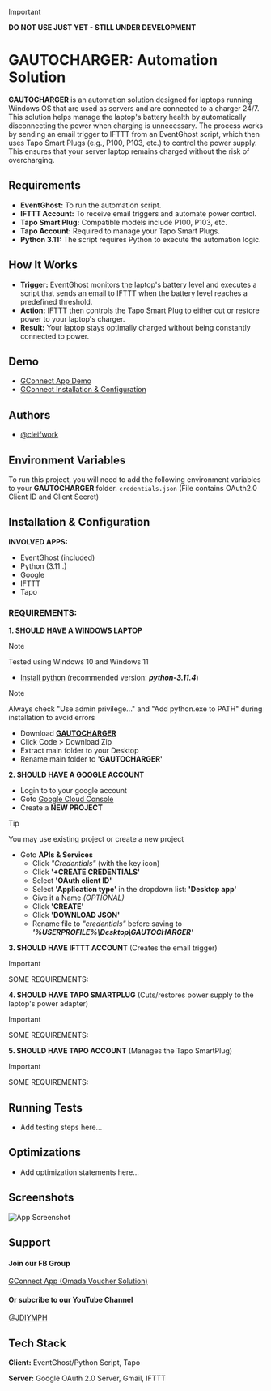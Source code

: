 
> [!IMPORTANT]
> **DO NOT USE JUST YET - STILL UNDER DEVELOPMENT** 


# GAUTOCHARGER: Automation Solution

**GAUTOCHARGER** is an automation solution designed for laptops running Windows OS that are used as servers and are connected to a charger 24/7. This solution helps manage the laptop's battery health by automatically disconnecting the power when charging is unnecessary. The process works by sending an email trigger to IFTTT from an EventGhost script, which then uses Tapo Smart Plugs (e.g., P100, P103, etc.) to control the power supply. This ensures that your server laptop remains charged without the risk of overcharging.

## **Requirements**
- **EventGhost:** To run the automation script.
- **IFTTT Account:** To receive email triggers and automate power control.
- **Tapo Smart Plug:** Compatible models include P100, P103, etc.
- **Tapo Account:** Required to manage your Tapo Smart Plugs.
- **Python 3.11:** The script requires Python to execute the automation logic.

## **How It Works**
- **Trigger:** EventGhost monitors the laptop's battery level and executes a script that sends an email to IFTTT when the battery level reaches a predefined threshold.
- **Action:** IFTTT then controls the Tapo Smart Plug to either cut or restore power to your laptop's charger.
- **Result:** Your laptop stays optimally charged without being constantly connected to power.

## Demo

-   [GConnect App Demo](https://www.youtube.com/)
-   [GConnect Installation & Configuration](https://www.youtube.com/)


## Authors

- [@cleifwork](https://www.github.com/cleifwork)
## Environment Variables

To run this project, you will need to add the following environment variables to your **GAUTOCHARGER** folder.
`credentials.json` (File contains OAuth2.0 Client ID and Client Secret)

## Installation & Configuration

**INVOLVED APPS:**
- EventGhost (included)
- Python (3.11..)
- Google 
- IFTTT 
- Tapo 


### REQUIREMENTS:

**1. SHOULD HAVE A WINDOWS LAPTOP** 
> [!NOTE] 
> Tested using Windows 10 and Windows 11

- [Install python](https://www.python.org/downloads/) (recommended version: _**python-3.11.4**_)
> [!NOTE] 
> Always check "Use admin privilege..." and "Add python.exe to PATH" during installation to avoid errors
  	
-   Download **[GAUTOCHARGER](https://github.com/cleifwork/GAUTOCHARGER)**
-   Click Code > Download Zip
-   Extract main folder to your Desktop
-   Rename main folder to **'GAUTOCHARGER'**

**2. SHOULD HAVE A GOOGLE ACCOUNT**
-   Login to to your google account
-   Goto [Google Cloud Console](https://console.cloud.google.com/)
-   Create a **NEW PROJECT** 
> [!TIP]
> You may use existing project or create a new project
-   Goto **APIs & Services**
    -   Click _"Credentials"_ (with the key icon)
    -   Click **'+CREATE CREDENTIALS'**
	-   Select **'OAuth client ID'**
    -   Select **'Application type'** in the dropdown list: **'Desktop app'**
	-   Give it a Name _(OPTIONAL)_
	-   Click **'CREATE'**
	-   Click **'DOWNLOAD JSON'**
	-   Rename file to _"credentials"_ before saving to _**'%USERPROFILE%\Desktop\GAUTOCHARGER'**_  
   
**3. SHOULD HAVE IFTTT ACCOUNT** (Creates the email trigger)
> [!IMPORTANT]
> SOME REQUIREMENTS: 

**4. SHOULD HAVE TAPO SMARTPLUG** (Cuts/restores power supply to the laptop's power adapter)
> [!IMPORTANT]
> SOME REQUIREMENTS: 

**5. SHOULD HAVE TAPO ACCOUNT** (Manages the Tapo SmartPlug)
> [!IMPORTANT]
> SOME REQUIREMENTS: 

## Running Tests
-   Add testing steps here...

## Optimizations
- Add optimization statements here...

## Screenshots
![App Screenshot](https://drive.google.com/uc?export=view&id=18M-28ac02I2GbAQpDuyhXgcNlsGsb8vU)

## Support

#### Join our FB Group
[GConnect App (Omada Voucher Solution)](https://www.facebook.com/groups/1776872022780742) 
  
#### Or subcribe to our YouTube Channel
[@JDIYMPH](https://www.youtube.com/channel/UC9O3ezuyjS7C6V7-ZAHCQrA)
## Tech Stack

**Client:** EventGhost/Python Script, Tapo

**Server:** Google OAuth 2.0 Server, Gmail, IFTTT 
